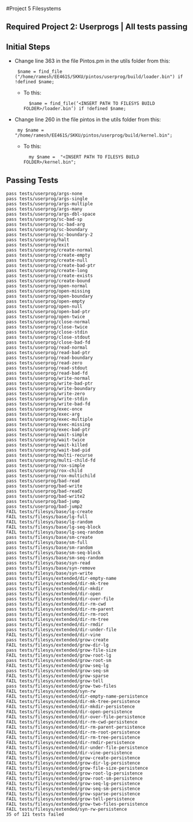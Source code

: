 #Project 5 Filesystems 

## Required Project 2: Userprogs | All tests passing

## Initial Steps

 * Change line 363 in the file Pintos.pm in the utils folder from this:

		$name = find_file ("/home/ramesh/EE461S/SKKU/pintos/userprog/build/loader.bin") if !defined $name;

	* To this: 

			$name = find_file(‘<INSERT PATH TO FILESYS BUILD FOLDER>/loader.bin’) if !defined $name;
 * Change line 260 in the file pintos in the utils folder from this: 

		my $name =  "/home/ramesh/EE461S/SKKU/pintos/userprog/build/kernel.bin";

	* To this: 

			my $name =  "<INSERT PATH TO FILESYS BUILD FOLDER>/kernel.bin";


## Passing Tests
	pass tests/userprog/args-none
	pass tests/userprog/args-single
	pass tests/userprog/args-multiple
	pass tests/userprog/args-many
	pass tests/userprog/args-dbl-space
	pass tests/userprog/sc-bad-sp
	pass tests/userprog/sc-bad-arg
	pass tests/userprog/sc-boundary
	pass tests/userprog/sc-boundary-2
	pass tests/userprog/halt
	pass tests/userprog/exit
	pass tests/userprog/create-normal
	pass tests/userprog/create-empty
	pass tests/userprog/create-null
	pass tests/userprog/create-bad-ptr
	pass tests/userprog/create-long
	pass tests/userprog/create-exists
	pass tests/userprog/create-bound
	pass tests/userprog/open-normal
	pass tests/userprog/open-missing
	pass tests/userprog/open-boundary
	pass tests/userprog/open-empty
	pass tests/userprog/open-null
	pass tests/userprog/open-bad-ptr
	pass tests/userprog/open-twice
	pass tests/userprog/close-normal
	pass tests/userprog/close-twice
	pass tests/userprog/close-stdin
	pass tests/userprog/close-stdout
	pass tests/userprog/close-bad-fd
	pass tests/userprog/read-normal
	pass tests/userprog/read-bad-ptr
	pass tests/userprog/read-boundary
	pass tests/userprog/read-zero
	pass tests/userprog/read-stdout
	pass tests/userprog/read-bad-fd
	pass tests/userprog/write-normal
	pass tests/userprog/write-bad-ptr
	pass tests/userprog/write-boundary
	pass tests/userprog/write-zero
	pass tests/userprog/write-stdin
	pass tests/userprog/write-bad-fd
	pass tests/userprog/exec-once
	pass tests/userprog/exec-arg
	pass tests/userprog/exec-multiple
	pass tests/userprog/exec-missing
	pass tests/userprog/exec-bad-ptr
	pass tests/userprog/wait-simple
	pass tests/userprog/wait-twice
	pass tests/userprog/wait-killed
	pass tests/userprog/wait-bad-pid
	pass tests/userprog/multi-recurse
	pass tests/userprog/multi-child-fd
	pass tests/userprog/rox-simple
	pass tests/userprog/rox-child
	pass tests/userprog/rox-multichild
	pass tests/userprog/bad-read
	pass tests/userprog/bad-write
	pass tests/userprog/bad-read2
	pass tests/userprog/bad-write2
	pass tests/userprog/bad-jump
	pass tests/userprog/bad-jump2
	FAIL tests/filesys/base/lg-create
	FAIL tests/filesys/base/lg-full
	FAIL tests/filesys/base/lg-random
	FAIL tests/filesys/base/lg-seq-block
	FAIL tests/filesys/base/lg-seq-random
	pass tests/filesys/base/sm-create
	pass tests/filesys/base/sm-full
	pass tests/filesys/base/sm-random
	pass tests/filesys/base/sm-seq-block
	pass tests/filesys/base/sm-seq-random
	pass tests/filesys/base/syn-read
	pass tests/filesys/base/syn-remove
	pass tests/filesys/base/syn-write
	pass tests/filesys/extended/dir-empty-name
	pass tests/filesys/extended/dir-mk-tree
	pass tests/filesys/extended/dir-mkdir
	pass tests/filesys/extended/dir-open
	pass tests/filesys/extended/dir-over-file
	pass tests/filesys/extended/dir-rm-cwd
	pass tests/filesys/extended/dir-rm-parent
	pass tests/filesys/extended/dir-rm-root
	pass tests/filesys/extended/dir-rm-tree
	pass tests/filesys/extended/dir-rmdir
	pass tests/filesys/extended/dir-under-file
	FAIL tests/filesys/extended/dir-vine
	pass tests/filesys/extended/grow-create
	FAIL tests/filesys/extended/grow-dir-lg
	pass tests/filesys/extended/grow-file-size
	FAIL tests/filesys/extended/grow-root-lg
	pass tests/filesys/extended/grow-root-sm
	FAIL tests/filesys/extended/grow-seq-lg
	pass tests/filesys/extended/grow-seq-sm
	FAIL tests/filesys/extended/grow-sparse
	FAIL tests/filesys/extended/grow-tell
	pass tests/filesys/extended/grow-two-files
	FAIL tests/filesys/extended/syn-rw
	FAIL tests/filesys/extended/dir-empty-name-persistence
	FAIL tests/filesys/extended/dir-mk-tree-persistence
	FAIL tests/filesys/extended/dir-mkdir-persistence
	FAIL tests/filesys/extended/dir-open-persistence
	FAIL tests/filesys/extended/dir-over-file-persistence
	FAIL tests/filesys/extended/dir-rm-cwd-persistence
	FAIL tests/filesys/extended/dir-rm-parent-persistence
	FAIL tests/filesys/extended/dir-rm-root-persistence
	FAIL tests/filesys/extended/dir-rm-tree-persistence
	FAIL tests/filesys/extended/dir-rmdir-persistence
	FAIL tests/filesys/extended/dir-under-file-persistence
	FAIL tests/filesys/extended/dir-vine-persistence
	FAIL tests/filesys/extended/grow-create-persistence
	FAIL tests/filesys/extended/grow-dir-lg-persistence
	FAIL tests/filesys/extended/grow-file-size-persistence
	FAIL tests/filesys/extended/grow-root-lg-persistence
	FAIL tests/filesys/extended/grow-root-sm-persistence
	FAIL tests/filesys/extended/grow-seq-lg-persistence
	FAIL tests/filesys/extended/grow-seq-sm-persistence
	FAIL tests/filesys/extended/grow-sparse-persistence
	FAIL tests/filesys/extended/grow-tell-persistence
	FAIL tests/filesys/extended/grow-two-files-persistence
	FAIL tests/filesys/extended/syn-rw-persistence
	35 of 121 tests failed


	 







